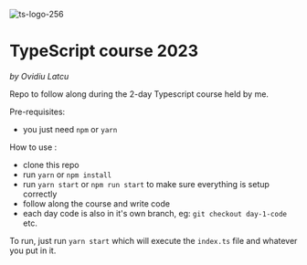 
![ts-logo-256](https://github.com/ovy9086/typescript-course/assets/1138222/44bc5f4c-8ae1-4f5d-bca7-e2c9553e6bbb)
# TypeScript course 2023
_by Ovidiu Latcu_



Repo to follow along during the 2-day Typescript course held by me.

Pre-requisites:
 - you just need `npm` or `yarn`

How to use : 
 - clone this repo
 - run `yarn` or `npm install`
 - run `yarn start` or `npm run start` to make sure everything is setup correctly
 - follow along the course and write code
 - each day code is also in it's own branch, eg: `git checkout day-1-code` etc.


To run, just run `yarn start` which will execute the `index.ts` file and whatever you put in it.
